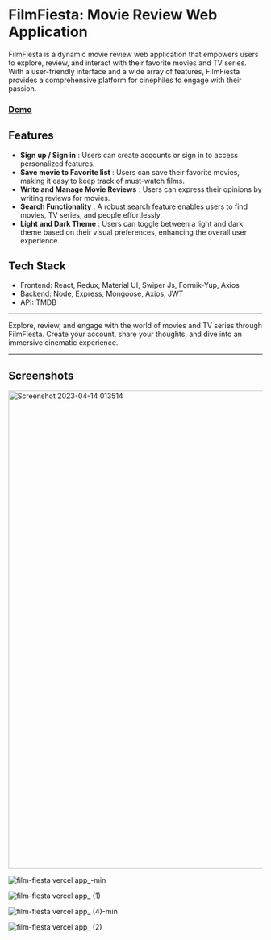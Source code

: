 # FilmFiesta: Movie Review Web Application

FilmFiesta is a dynamic movie review web application that empowers users to explore, review, and interact with their favorite movies and TV series. With a user-friendly interface and a wide array of features, FilmFiesta provides a comprehensive platform for cinephiles to engage with their passion.

### [Demo](https://film-fiesta.vercel.app)

## Features
- **Sign up / Sign in** : Users can create accounts or sign in to access personalized features.
- **Save movie to Favorite list** : Users can save their favorite movies, making it easy to keep track of must-watch films.
- **Write and Manage Movie Reviews** : Users can express their opinions by writing reviews for movies.
- **Search Functionality** : A robust search feature enables users to find movies, TV series, and people effortlessly.
- **Light and Dark Theme** : Users can toggle between a light and dark theme based on their visual preferences, enhancing the overall user experience.

## Tech Stack
- Frontend: React, Redux, Material UI, Swiper Js, Formik-Yup, Axios
- Backend: Node, Express, Mongoose, Axios, JWT
- API: TMDB

---
Explore, review, and engage with the world of movies and TV series through FilmFiesta. Create your account, share your thoughts, and dive into an immersive cinematic experience.

---

## Screenshots

<img width="949" alt="Screenshot 2023-04-14 013514" src="https://user-images.githubusercontent.com/103204431/231871074-1246f131-c688-4f1b-b53f-d6dd92546a2b.png">

![film-fiesta vercel app_-min](https://user-images.githubusercontent.com/103204431/216760243-d8dac9ea-858b-42cb-ac29-3252b260dd19.png)

![film-fiesta vercel app_ (1)](https://user-images.githubusercontent.com/103204431/216760258-1fec509d-3f15-4aa7-8782-4858dbc1d3e5.png)

![film-fiesta vercel app_ (4)-min](https://user-images.githubusercontent.com/103204431/216760246-de2ad2d9-5d1e-496a-9420-758762f2dd55.png)

![film-fiesta vercel app_ (2)](https://user-images.githubusercontent.com/103204431/216760277-36e58828-cc3d-417c-81ca-a3419b9d8a27.png)
